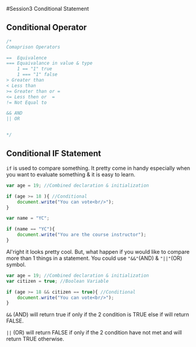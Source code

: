 #Session3 Conditional Statement

## Conditional Operator 

```javascript
/*
Comaprison Operators

==  Equivalence 
=== Equaivalance in value & type
	1 == "1" true
	1 === "1" false
> Greater than 
< Less than 
>= Greater than or =
<= Less then or  =
!= Not Equal to 

&& AND 
|| OR


*/
```

## Conditional IF Statement 
`if` is used to compare something. It pretty come in handy especially when you want to evaluate something & it is easy to learn. 

```javascript
var age = 19; //Combined declaration & initialization

if (age >= 18 ){ //Conditional 
	document.write("You can vote<br/>");
}
```

```javascript
var name = "YC";

if (name == "YC"){
	document.write("You are the course instructor");
}
```

Al'right it looks pretty cool. But, what happen if you would like to compare more than 1 things in a statement. You could use `"&&"`(AND) & `"||"`(OR) symbol. 


```javascript
var age = 19; //Combined declaration & initialization
var citizen = true; //Boolean Variable

if (age >= 18 && citizen == true){ //Conditional 
	document.write("You can vote<br/>");
}
```

`&&` (AND) will return true if only if the 2 condition is TRUE else if will return FALSE. 

`||` (OR) will return FALSE if only if the 2 condition have not met and will return TRUE otherwise.